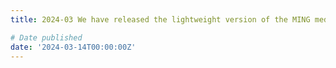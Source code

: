 ```yaml
---
title: 2024-03 We have released the lightweight version of the MING medical dialogue language model at https://github.com/MediaBrain-SJTU/MING

# Date published
date: '2024-03-14T00:00:00Z'
---
```


